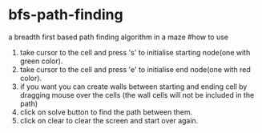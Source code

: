 # bfs-path-finding
a breadth first based path finding algorithm in a maze
#how to use
1. take cursor to the cell and press 's' to initialise starting node(one with green color).
2. take cursor to the cell and press 'e' to initialise end node(one with red color).
3. if you want you can create walls between starting and ending cell by dragging mouse over the cells (the wall cells will not be      included in the path)
3. click on solve button to find the path between them.
4. click on clear to clear the screen and start over again.

